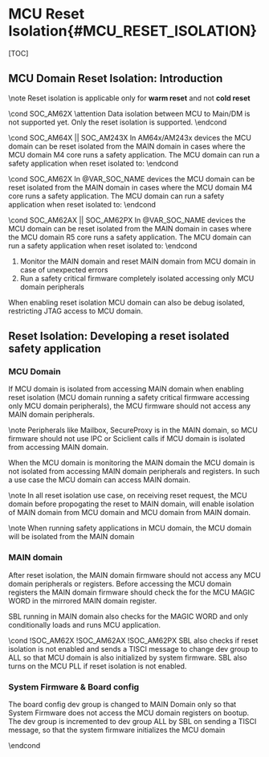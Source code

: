 # MCU Reset Isolation{#MCU_RESET_ISOLATION}

[TOC]

## MCU Domain Reset Isolation: Introduction

\note Reset isolation is applicable only for **warm reset** and not **cold reset**

\cond SOC_AM62X
\attention Data isolation between MCU to Main/DM is not supported yet. Only the reset isolation is supported.
\endcond

\cond SOC_AM64X || SOC_AM243X
In AM64x/AM243x devices the MCU domain can be reset isolated from the MAIN domain
in cases where the MCU domain M4 core runs a safety application. The MCU domain
can run a safety application when reset isolated to:
\endcond

\cond SOC_AM62X
In @VAR_SOC_NAME devices the MCU domain can be reset isolated from the MAIN domain
in cases where the MCU domain M4 core runs a safety application. The MCU domain
can run a safety application when reset isolated to:
\endcond

\cond SOC_AM62AX || SOC_AM62PX
In @VAR_SOC_NAME devices the MCU domain can be reset isolated from the MAIN domain
in cases where the MCU domain R5 core runs a safety application. The MCU domain
can run a safety application when reset isolated to:
\endcond


1. Monitor the MAIN domain and reset MAIN domain from MCU domain in case of unexpected errors
2. Run a safety critical firmware completely isolated accessing only MCU domain peripherals

When enabling reset isolation MCU domain can also be debug isolated, restricting
JTAG access to MCU domain.

## Reset Isolation: Developing a reset isolated safety application

### MCU Domain
If MCU domain is isolated from accessing MAIN domain when enabling reset isolation
(MCU domain running a safety critical firmware accessing only MCU domain peripherals),
the MCU firmware should not access any MAIN domain peripherals.

\note Peripherals like Mailbox, SecureProxy is in the MAIN domain, so MCU firmware should
not use IPC or Sciclient calls if MCU domain is isolated from accessing MAIN domain.

When the MCU domain is monitoring the MAIN domain the MCU domain is not isolated from
accessing MAIN domain peripherals and registers. In such a use case the MCU domain
can access MAIN domain.

\note In all reset isolation use case, on receiving reset request, the MCU domain before
propogating the reset to MAIN domain, will enable isolation of MAIN domain from MCU domain
and MCU domain from MAIN domain.

\note When running safety applications in MCU domain, the MCU domain will be isolated
from the MAIN domain

### MAIN domain
After reset isolation, the MAIN domain firmware should not access any MCU domain peripherals
or registers. Before accessing the MCU domain registers the MAIN domain firmware should
check the for the MCU MAGIC WORD in the mirrored MAIN domain register.

SBL running in MAIN domain also checks for the MAGIC WORD and only conditionally loads and runs
MCU application.

\cond !SOC_AM62X !SOC_AM62AX !SOC_AM62PX
SBL also checks if reset isolation is not enabled and sends a TISCI message to change dev group
to ALL so that MCU domain is also initialized by system firmware.
SBL also turns on the MCU PLL if reset isolation is not enabled.

### System Firmware & Board config
The board config dev group is changed to MAIN Domain only so that System Firmware does not
access the MCU domain registers on bootup.
The dev group is incremented to dev group ALL by SBL on sending a TISCI message, so
that the system firmware initializes the MCU domain

\endcond

